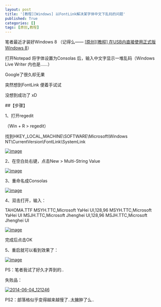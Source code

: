 ```yaml
---
layout: post
title: '[教程][Windows] 以FontLink解决某字体中文下乱码的问题'
published: True
categories: []
tags: [原创,教程]
---
```

笔者最近才装好Windows 8 （记得么—— [[原创][教程] 在USB内直接使用正式版Windows 8](http://garyngzhongbo.blogspot.com/2012/11/usbwindows-8.html)） 

打开Notepad 将字体设置为Consolas 后，输入中文字显示一堆乱码（Windows Live Writer 内也是……）

Google了很久却无果

突然想到FontLink 便着手试试

没想到成功了 xD

##【步骤】

1、打开regedit

（Win + R &gt; regedit）

找到HKEY_LOCAL_MACHINE\SOFTWARE\Microsoft\Windows NT\CurrentVersion\FontLink\SystemLink

[![image](http://lh5.ggpht.com/-DtcpULk60WA/U46tiGUSD-I/AAAAAAAAG_0/830vY-DDmOE/image_thumb.png?imgmax=800 "image")](http://lh6.ggpht.com/-PQrbesKT9g4/U46tgz60jtI/AAAAAAAAG_s/Yj27nembYdM/s1600-h/image%25255B2%25255D.png)

2、在空白处右键，点击New &gt; Multi-String Value

[![image](http://lh4.ggpht.com/-YJuYEAsaFG8/U46tkv6T3JI/AAAAAAAAHAE/Lz-Zal-9RvM/image_thumb%25255B1%25255D.png?imgmax=800 "image")](http://lh5.ggpht.com/-qM4fGzK4atY/U46tjSP9teI/AAAAAAAAG_8/wBvYYB5J2o4/s1600-h/image%25255B5%25255D.png)

3、重命名成Consolas

[![image](http://lh3.ggpht.com/-XyPBH3QHCdg/U46tmiJyEGI/AAAAAAAAHAU/KRENTbrVjTo/image_thumb%25255B2%25255D.png?imgmax=800 "image")](http://lh4.ggpht.com/-Bg7EvCCtvow/U46tlQmg9lI/AAAAAAAAHAM/JyQ2lkT5w18/s1600-h/image%25255B8%25255D.png)

4、双击打开，输入：

TAHOMA.TTF
MSYH.TTC,Microsoft YaHei UI,128,96
MSYH.TTC,Microsoft YaHei UI
MSJH.TTC,Microsoft Jhenghei UI,128,96
MSJH.TTC,Microsoft Jhenghei UI

[![image](http://lh5.ggpht.com/-kGMrMy4RZRA/U46tozsvUCI/AAAAAAAAHAk/UOo8WpX7jNM/image_thumb%25255B3%25255D.png?imgmax=800 "image")](http://lh6.ggpht.com/-J2qOJ1AhJ8Q/U46tnXZW1CI/AAAAAAAAHAc/2uTq99Bb53M/s1600-h/image%25255B11%25255D.png)

完成后点击OK

5、重启就可以看到效果了：

[![image](http://lh3.ggpht.com/-ffusV07Une4/U46trAzEETI/AAAAAAAAHA0/-XEYWBmB27I/image_thumb%25255B4%25255D.png?imgmax=800 "image")](http://lh3.ggpht.com/-dNQl58ZnNTE/U46tppZat1I/AAAAAAAAHAs/FJEGtBOoCBQ/s1600-h/image%25255B14%25255D.png)

PS：笔者我试了好久才弄到的..

失败品：

[![2014-06-04_121246](http://lh4.ggpht.com/-OzI2HtUIMaQ/U46tsy-e53I/AAAAAAAAHBE/RerGPLYcnAE/2014-06-04_121246_thumb.png?imgmax=800 "2014-06-04_121246")](http://lh5.ggpht.com/-tMGURxK9F4Y/U46tr6nf6MI/AAAAAAAAHA8/EPW4Mo8mj08/s1600-h/2014-06-04_121246%25255B2%25255D.png)

PS2：部落格似乎变得越来越慢了..太臃肿了么..